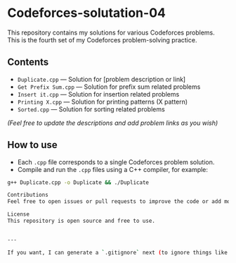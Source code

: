 # Codeforces-solutation-04


This repository contains my solutions for various Codeforces problems.  
This is the fourth set of my Codeforces problem-solving practice.

## Contents

- `Duplicate.cpp` — Solution for [problem description or link]  
- `Get Prefix Sum.cpp` — Solution for prefix sum related problems  
- `Insert it.cpp` — Solution for insertion related problems  
- `Printing X.cpp` — Solution for printing patterns (X pattern)  
- `Sorted.cpp` — Solution for sorting related problems

*(Feel free to update the descriptions and add problem links as you wish)*

## How to use

- Each `.cpp` file corresponds to a single Codeforces problem solution.  
- Compile and run the `.cpp` files using a C++ compiler, for example:

```bash
g++ Duplicate.cpp -o Duplicate && ./Duplicate

Contributions
Feel free to open issues or pull requests to improve the code or add more solutions!

License
This repository is open source and free to use.


---

If you want, I can generate a `.gitignore` next (to ignore things like binaries, editor files, etc.) or help you add problem links to the file descriptions. Just ask!
